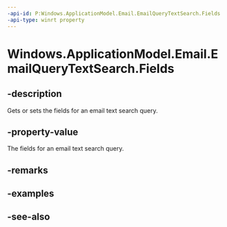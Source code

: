 ----api-id: P:Windows.ApplicationModel.Email.EmailQueryTextSearch.Fields
-api-type: winrt property
---<!-- Property syntaxpublic Windows.ApplicationModel.Email.EmailQuerySearchFields Fields { get;  set; }--># Windows.ApplicationModel.Email.EmailQueryTextSearch.Fields## -descriptionGets or sets the fields for an email text search query.## -property-valueThe fields for an email text search query.## -remarks## -examples## -see-also